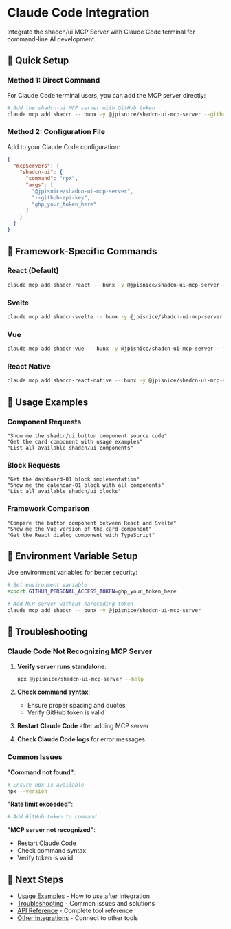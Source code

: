 # Claude Code Integration

Integrate the shadcn/ui MCP Server with Claude Code terminal for command-line AI development.

## 🚀 Quick Setup

### Method 1: Direct Command

For Claude Code terminal users, you can add the MCP server directly:

```bash
# Add the shadcn-ui MCP server with GitHub token
claude mcp add shadcn -- bunx -y @jpisnice/shadcn-ui-mcp-server --github-api-key YOUR_API_KEY
```

### Method 2: Configuration File

Add to your Claude Code configuration:

```json
{
  "mcpServers": {
    "shadcn-ui": {
      "command": "npx",
      "args": [
        "@jpisnice/shadcn-ui-mcp-server",
        "--github-api-key",
        "ghp_your_token_here"
      ]
    }
  }
}
```

## 🎨 Framework-Specific Commands

### React (Default)

```bash
claude mcp add shadcn-react -- bunx -y @jpisnice/shadcn-ui-mcp-server --github-api-key YOUR_API_KEY
```

### Svelte

```bash
claude mcp add shadcn-svelte -- bunx -y @jpisnice/shadcn-ui-mcp-server --framework svelte --github-api-key YOUR_API_KEY
```

### Vue

```bash
claude mcp add shadcn-vue -- bunx -y @jpisnice/shadcn-ui-mcp-server --framework vue --github-api-key YOUR_API_KEY
```

### React Native

```bash
claude mcp add shadcn-react-native -- bunx -y @jpisnice/shadcn-ui-mcp-server --framework react-native --github-api-key YOUR_API_KEY
```

## 🎯 Usage Examples

### Component Requests

```
"Show me the shadcn/ui button component source code"
"Get the card component with usage examples"
"List all available shadcn/ui components"
```

### Block Requests

```
"Get the dashboard-01 block implementation"
"Show me the calendar-01 block with all components"
"List all available shadcn/ui blocks"
```

### Framework Comparison

```
"Compare the button component between React and Svelte"
"Show me the Vue version of the card component"
"Get the React dialog component with TypeScript"
```

## 🔧 Environment Variable Setup

Use environment variables for better security:

```bash
# Set environment variable
export GITHUB_PERSONAL_ACCESS_TOKEN=ghp_your_token_here

# Add MCP server without hardcoding token
claude mcp add shadcn -- bunx -y @jpisnice/shadcn-ui-mcp-server
```

## 🐛 Troubleshooting

### Claude Code Not Recognizing MCP Server

1. **Verify server runs standalone**:
   ```bash
   npx @jpisnice/shadcn-ui-mcp-server --help
   ```

2. **Check command syntax**:
   - Ensure proper spacing and quotes
   - Verify GitHub token is valid

3. **Restart Claude Code** after adding MCP server

4. **Check Claude Code logs** for error messages

### Common Issues

**"Command not found"**:
```bash
# Ensure npx is available
npx --version
```

**"Rate limit exceeded"**:
```bash
# Add GitHub token to command
```

**"MCP server not recognized"**:
- Restart Claude Code
- Check command syntax
- Verify token is valid

## 🔗 Next Steps

- [Usage Examples](../usage/) - How to use after integration
- [Troubleshooting](../troubleshooting/) - Common issues and solutions
- [API Reference](../api/) - Complete tool reference
- [Other Integrations](README.md) - Connect to other tools 
